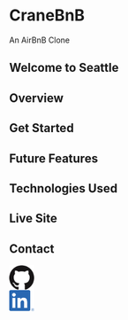 # CraneBnB

An AirBnB Clone

## Welcome to Seattle

## Overview

## Get Started

## Future Features

## Technologies Used

## Live Site

## Contact

<a href="https://github.com/kevinlongboy"><img align="center" alt="GitHub" width="45px" src="assets/social-media-branding/github-logo.png"/></a>
<br>
<a href="https://www.linkedin.com/in/kevinlongboy/"><img align="center" alt="GitHub" width="45px" src="assets/social-media-branding/linkedin-logo.png"/></a>
